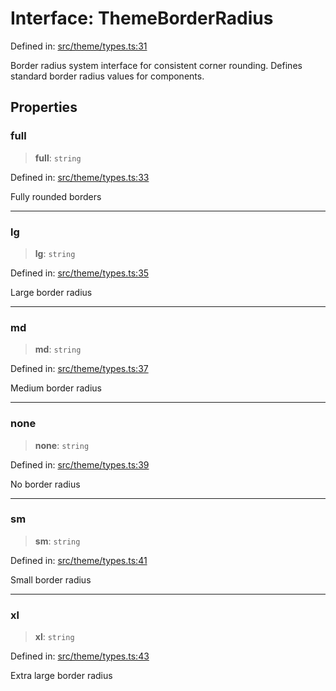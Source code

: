 # Interface: ThemeBorderRadius

Defined in: [src/theme/types.ts:31](https://github.com/Nick2bad4u/Uptime-Watcher/blob/3cce0c3b352c8390536ca3c7399ece50a05faf18/src/theme/types.ts#L31)

Border radius system interface for consistent corner rounding.
Defines standard border radius values for components.

## Properties

### full

> **full**: `string`

Defined in: [src/theme/types.ts:33](https://github.com/Nick2bad4u/Uptime-Watcher/blob/3cce0c3b352c8390536ca3c7399ece50a05faf18/src/theme/types.ts#L33)

Fully rounded borders

***

### lg

> **lg**: `string`

Defined in: [src/theme/types.ts:35](https://github.com/Nick2bad4u/Uptime-Watcher/blob/3cce0c3b352c8390536ca3c7399ece50a05faf18/src/theme/types.ts#L35)

Large border radius

***

### md

> **md**: `string`

Defined in: [src/theme/types.ts:37](https://github.com/Nick2bad4u/Uptime-Watcher/blob/3cce0c3b352c8390536ca3c7399ece50a05faf18/src/theme/types.ts#L37)

Medium border radius

***

### none

> **none**: `string`

Defined in: [src/theme/types.ts:39](https://github.com/Nick2bad4u/Uptime-Watcher/blob/3cce0c3b352c8390536ca3c7399ece50a05faf18/src/theme/types.ts#L39)

No border radius

***

### sm

> **sm**: `string`

Defined in: [src/theme/types.ts:41](https://github.com/Nick2bad4u/Uptime-Watcher/blob/3cce0c3b352c8390536ca3c7399ece50a05faf18/src/theme/types.ts#L41)

Small border radius

***

### xl

> **xl**: `string`

Defined in: [src/theme/types.ts:43](https://github.com/Nick2bad4u/Uptime-Watcher/blob/3cce0c3b352c8390536ca3c7399ece50a05faf18/src/theme/types.ts#L43)

Extra large border radius
